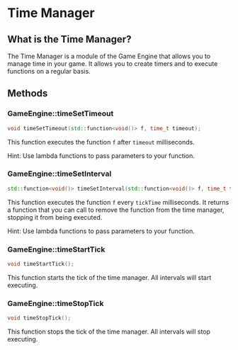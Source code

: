 # Time Manager

## What is the Time Manager?

The Time Manager is a module of the Game Engine that allows you to manage time in your game. It allows you to create timers and to execute functions on a regular basis.

## Methods

### GameEngine::timeSetTimeout

```cpp
void timeSetTimeout(std::function<void()> f, time_t timeout);
```

This function executes the function `f` after `timeout` milliseconds.

Hint: Use lambda functions to pass parameters to your function.

### GameEngine::timeSetInterval

```cpp
std::function<void()> timeSetInterval(std::function<void()> f, time_t tickTime);
```

This function executes the function `f` every `tickTime` milliseconds.
It returns a function that you can call to remove the function from the time manager, stopping it from being executed.

Hint: Use lambda functions to pass parameters to your function.

### GameEngine::timeStartTick

```cpp
void timeStartTick();
```

This function starts the tick of the time manager. All intervals will start executing.

### GameEngine::timeStopTick

```cpp
void timeStopTick();
```

This function stops the tick of the time manager. All intervals will stop executing.
